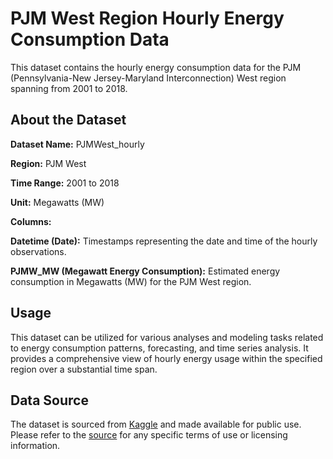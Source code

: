 # **PJM West Region Hourly Energy Consumption Data**

This dataset contains the hourly energy consumption data for the PJM (Pennsylvania-New Jersey-Maryland Interconnection) West region spanning from 2001 to 2018.

About the Dataset
--
**Dataset Name:** PJMWest_hourly

**Region:** PJM West

**Time Range:** 2001 to 2018

**Unit:** Megawatts (MW)

**Columns:**

**Datetime (Date):** Timestamps representing the date and time of the hourly observations.

**PJMW_MW (Megawatt Energy Consumption):** Estimated energy consumption in Megawatts (MW) for the PJM West region.

Usage
--
This dataset can be utilized for various analyses and modeling tasks related to energy consumption patterns, forecasting, and time series analysis. It provides a comprehensive view of hourly energy usage within the specified region over a substantial time span.

Data Source
--
The dataset is sourced from [Kaggle](https://www.kaggle.com/datasets/robikscube/hourly-energy-consumption?select=PJMW_hourly.csv) and made available for public use. Please refer to the [source](https://www.kaggle.com/datasets/robikscube/hourly-energy-consumption?select=PJMW_hourly.csv) for any specific terms of use or licensing information.
